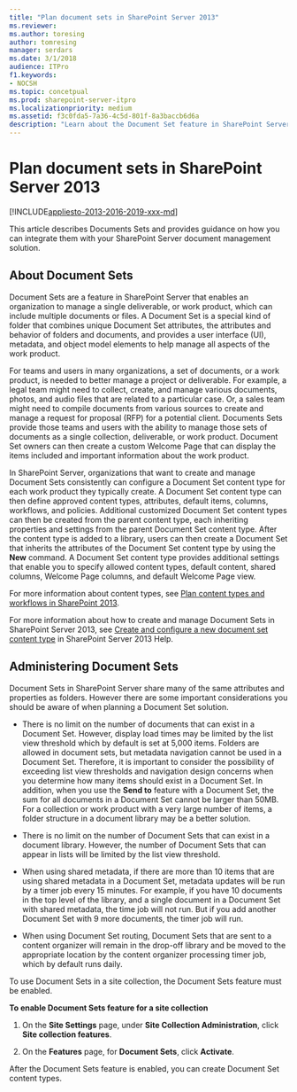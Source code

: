 ```yaml
---
title: "Plan document sets in SharePoint Server 2013"
ms.reviewer: 
ms.author: toresing
author: tomresing
manager: serdars
ms.date: 3/1/2018
audience: ITPro
f1.keywords:
- NOCSH
ms.topic: concetpual
ms.prod: sharepoint-server-itpro
ms.localizationpriority: medium
ms.assetid: f3c0fda5-7a36-4c5d-801f-8a3baccb6d6a
description: "Learn about the Document Set feature in SharePoint Server, how to administer Document Sets, and plan for Document Set content types."
---
```


# Plan document sets in SharePoint Server 2013

[!INCLUDE[appliesto-2013-2016-2019-xxx-md](../includes/appliesto-2013-2016-2019-xxx-md.md)]
  
This article describes Documents Sets and provides guidance on how you can integrate them with your SharePoint Server document management solution.
  
    
## About Document Sets
<a name="bkmk_about_ds"> </a>

Document Sets are a feature in SharePoint Server that enables an organization to manage a single deliverable, or work product, which can include multiple documents or files. A Document Set is a special kind of folder that combines unique Document Set attributes, the attributes and behavior of folders and documents, and provides a user interface (UI), metadata, and object model elements to help manage all aspects of the work product.
  
For teams and users in many organizations, a set of documents, or a work product, is needed to better manage a project or deliverable. For example, a legal team might need to collect, create, and manage various documents, photos, and audio files that are related to a particular case. Or, a sales team might need to compile documents from various sources to create and manage a request for proposal (RFP) for a potential client. Documents Sets provide those teams and users with the ability to manage those sets of documents as a single collection, deliverable, or work product. Document Set owners can then create a custom Welcome Page that can display the items included and important information about the work product.
  
In SharePoint Server, organizations that want to create and manage Document Sets consistently can configure a Document Set content type for each work product they typically create. A Document Set content type can then define approved content types, attributes, default items, columns, workflows, and policies. Additional customized Document Set content types can then be created from the parent content type, each inheriting properties and settings from the parent Document Set content type. After the content type is added to a library, users can then create a Document Set that inherits the attributes of the Document Set content type by using the **New** command. A Document Set content type provides additional settings that enable you to specify allowed content types, default content, shared columns, Welcome Page columns, and default Welcome Page view.
  
For more information about content types, see [Plan content types and workflows in SharePoint 2013](/previous-versions/office/sharepoint-server-2010/cc262735(v=office.14)).
  
For more information about how to create and manage Document Sets in SharePoint Server 2013, see [Create and configure a new document set content type](https://office.microsoft.com/sharepoint-server-help/create-and-configure-a-new-document-set-content-type-HA102773262.aspx?CTT=1) in SharePoint Server 2013 Help.
  
## Administering Document Sets
<a name="bkmk_admin_ds"> </a>

Document Sets in SharePoint Server share many of the same attributes and properties as folders. However there are some important considerations you should be aware of when planning a Document Set solution.
  
- There is no limit on the number of documents that can exist in a Document Set. However, display load times may be limited by the list view threshold which by default is set at 5,000 items. Folders are allowed in document sets, but metadata navigation cannot be used in a Document Set. Therefore, it is important to consider the possibility of exceeding list view thresholds and navigation design concerns when you determine how many items should exist in a Document Set. In addition, when you use the **Send to** feature with a Document Set, the sum for all documents in a Document Set cannot be larger than 50MB. For a collection or work product with a very large number of items, a folder structure in a document library may be a better solution. 
    
- There is no limit on the number of Document Sets that can exist in a document library. However, the number of Document Sets that can appear in lists will be limited by the list view threshold.
    
- When using shared metadata, if there are more than 10 items that are using shared metadata in a Document Set, metadata updates will be run by a timer job every 15 minutes. For example, if you have 10 documents in the top level of the library, and a single document in a Document Set with shared metadata, the time job will not run. But if you add another Document Set with 9 more documents, the timer job will run.
    
- When using Document Set routing, Document Sets that are sent to a content organizer will remain in the drop-off library and be moved to the appropriate location by the content organizer processing timer job, which by default runs daily.
    
To use Document Sets in a site collection, the Document Sets feature must be enabled.
  
 **To enable Document Sets feature for a site collection**
  
1. On the **Site Settings** page, under **Site Collection Administration**, click **Site collection features**.
    
2. On the **Features** page, for **Document Sets**, click **Activate**.
    
After the Document Sets feature is enabled, you can create Document Set content types.
  


